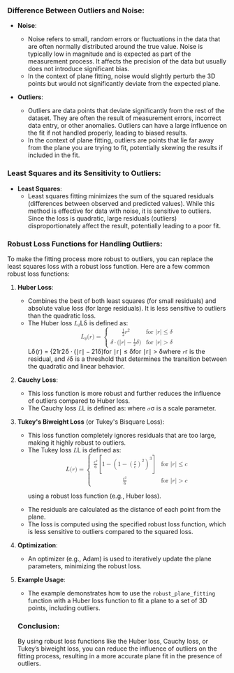 <div class="markdown prose w-full break-words dark:prose-invert dark">
<h3>Difference Between Outliers and Noise:</h3>
<ul><li><p><strong>Noise</strong>:</p><ul>
<li>Noise refers to small, random errors or fluctuations in the data that are often normally distributed around the true value. Noise is typically low in magnitude and is expected as part of the measurement process. It affects the precision of the data but usually does not introduce significant bias.</li>
<li>In the context of plane fitting, noise would slightly perturb the 3D points but would not significantly deviate from the expected plane.</li></ul></li><li><p><strong>Outliers</strong>:</p><ul>
<li>Outliers are data points that deviate significantly from the rest of the dataset. They are often the result of measurement errors, incorrect data entry, or other anomalies. Outliers can have a large influence on the fit if not handled properly, leading to biased results.</li>
<li>In the context of plane fitting, outliers are points that lie far away from the plane you are trying to fit, potentially skewing the results if included in the fit.</li></ul></li></ul>
<h3>Least Squares and its Sensitivity to Outliers:</h3>
<ul><li><strong>Least Squares</strong>:<ul>
<li>Least squares fitting minimizes the sum of the squared residuals (differences between observed and predicted values). While this method is effective for data with noise, it is sensitive to outliers. Since the loss is quadratic, large residuals (outliers) disproportionately affect the result, potentially leading to a poor fit.</li>
</ul></li></ul><h3>Robust Loss Functions for Handling Outliers:</h3>
<p>To make the fitting process more robust to outliers, you can replace the least squares loss with a robust loss function. Here are a few common robust loss functions:</p><ol><li><p><strong>Huber Loss</strong>:</p><ul>
<li>Combines the best of both least squares (for small residuals) and absolute value loss (for large residuals). It is less sensitive to outliers than the quadratic loss.</li><li>The Huber loss <span class="katex"><span class="katex-mathml"><math xmlns="http://www.w3.org/1998/Math/MathML"><semantics><mrow><msub><mi>L</mi><mi>δ</mi></msub></mrow><annotation encoding="application/x-tex">L_\delta</annotation></semantics></math></span><span class="katex-html" aria-hidden="true"><span class="base"><span class="strut" style="height: 0.8333em; vertical-align: -0.15em;"></span><span class="mord"><span class="mord mathnormal">L</span><span class="msupsub"><span class="vlist-t vlist-t2"><span class="vlist-r"><span class="vlist" style="height: 0.3361em;"><span style="top: -2.55em; margin-left: 0em; margin-right: 0.05em;"><span class="pstrut" style="height: 2.7em;"></span><span class="sizing reset-size6 size3 mtight"><span class="mord mathnormal mtight" style="margin-right: 0.03785em;">δ</span></span></span></span><span class="vlist-s">​</span></span><span class="vlist-r"><span class="vlist" style="height: 0.15em;"><span></span></span></span></span></span></span></span></span></span> is defined as:
<span class="katex-display" style=""><span class="katex"><span class="katex-mathml"><math xmlns="http://www.w3.org/1998/Math/MathML" display="block"><semantics><mrow><msub><mi>L</mi><mi>δ</mi></msub><mo stretchy="false">(</mo><mi>r</mi><mo stretchy="false">)</mo><mo>=</mo><mrow><mo fence="true">{</mo><mtable rowspacing="0.36em" columnalign="left left" columnspacing="1em"><mtr><mtd><mstyle scriptlevel="0" displaystyle="false"><mrow><mfrac><mn>1</mn><mn>2</mn></mfrac><msup><mi>r</mi><mn>2</mn></msup></mrow></mstyle></mtd><mtd><mstyle scriptlevel="0" displaystyle="false"><mrow><mtext>for&nbsp;</mtext><mi mathvariant="normal">∣</mi><mi>r</mi><mi mathvariant="normal">∣</mi><mo>≤</mo><mi>δ</mi></mrow></mstyle></mtd></mtr><mtr><mtd><mstyle scriptlevel="0" displaystyle="false"><mrow><mi>δ</mi><mo>⋅</mo><mo stretchy="false">(</mo><mi mathvariant="normal">∣</mi><mi>r</mi><mi mathvariant="normal">∣</mi><mo>−</mo><mfrac><mn>1</mn><mn>2</mn></mfrac><mi>δ</mi><mo stretchy="false">)</mo></mrow></mstyle></mtd><mtd><mstyle scriptlevel="0" displaystyle="false"><mrow><mtext>for&nbsp;</mtext><mi mathvariant="normal">∣</mi><mi>r</mi><mi mathvariant="normal">∣</mi><mo>&gt;</mo><mi>δ</mi></mrow></mstyle></mtd></mtr></mtable></mrow></mrow><annotation encoding="application/x-tex">L_\delta(r) = \begin{cases}
\frac{1}{2} r^2 &amp; \text{for } |r| \leq \delta \\
\delta \cdot (|r| - \frac{1}{2} \delta) &amp; \text{for } |r| &gt; \delta
\end{cases}</annotation></semantics></math></span><span class="katex-html" aria-hidden="true"><span class="base"><span class="strut" style="height: 1em; vertical-align: -0.25em;"></span><span class="mord"><span class="mord mathnormal">L</span><span class="msupsub"><span class="vlist-t vlist-t2"><span class="vlist-r"><span class="vlist" style="height: 0.3361em;"><span style="top: -2.55em; margin-left: 0em; margin-right: 0.05em;"><span class="pstrut" style="height: 2.7em;"></span><span class="sizing reset-size6 size3 mtight"><span class="mord mathnormal mtight" style="margin-right: 0.03785em;">δ</span></span></span></span><span class="vlist-s">​</span></span><span class="vlist-r"><span class="vlist" style="height: 0.15em;"><span></span></span></span></span></span></span><span class="mopen">(</span><span class="mord mathnormal" style="margin-right: 0.02778em;">r</span><span class="mclose">)</span><span class="mspace" style="margin-right: 0.2778em;"></span><span class="mrel">=</span><span class="mspace" style="margin-right: 0.2778em;"></span></span><span class="base"><span class="strut" style="height: 3em; vertical-align: -1.25em;"></span><span class="minner"><span class="mopen delimcenter" style="top: 0em;"><span class="delimsizing size4">{</span></span><span class="mord"><span class="mtable"><span class="col-align-l"><span class="vlist-t vlist-t2"><span class="vlist-r"><span class="vlist" style="height: 1.69em;"><span style="top: -3.69em;"><span class="pstrut" style="height: 3.008em;"></span><span class="mord"><span class="mord"><span class="mopen nulldelimiter"></span><span class="mfrac"><span class="vlist-t vlist-t2"><span class="vlist-r"><span class="vlist" style="height: 0.8451em;"><span style="top: -2.655em;"><span class="pstrut" style="height: 3em;"></span><span class="sizing reset-size6 size3 mtight"><span class="mord mtight"><span class="mord mtight">2</span></span></span></span><span style="top: -3.23em;"><span class="pstrut" style="height: 3em;"></span><span class="frac-line" style="border-bottom-width: 0.04em;"></span></span><span style="top: -3.394em;"><span class="pstrut" style="height: 3em;"></span><span class="sizing reset-size6 size3 mtight"><span class="mord mtight"><span class="mord mtight">1</span></span></span></span></span><span class="vlist-s">​</span></span><span class="vlist-r"><span class="vlist" style="height: 0.345em;"><span></span></span></span></span></span><span class="mclose nulldelimiter"></span></span><span class="mord"><span class="mord mathnormal" style="margin-right: 0.02778em;">r</span><span class="msupsub"><span class="vlist-t"><span class="vlist-r"><span class="vlist" style="height: 0.8141em;"><span style="top: -3.063em; margin-right: 0.05em;"><span class="pstrut" style="height: 2.7em;"></span><span class="sizing reset-size6 size3 mtight"><span class="mord mtight">2</span></span></span></span></span></span></span></span></span></span><span style="top: -2.25em;"><span class="pstrut" style="height: 3.008em;"></span><span class="mord"><span class="mord mathnormal" style="margin-right: 0.03785em;">δ</span><span class="mspace" style="margin-right: 0.2222em;"></span><span class="mbin">⋅</span><span class="mspace" style="margin-right: 0.2222em;"></span><span class="mopen">(</span><span class="mord">∣</span><span class="mord mathnormal" style="margin-right: 0.02778em;">r</span><span class="mord">∣</span><span class="mspace" style="margin-right: 0.2222em;"></span><span class="mbin">−</span><span class="mspace" style="margin-right: 0.2222em;"></span><span class="mord"><span class="mopen nulldelimiter"></span><span class="mfrac"><span class="vlist-t vlist-t2"><span class="vlist-r"><span class="vlist" style="height: 0.8451em;"><span style="top: -2.655em;"><span class="pstrut" style="height: 3em;"></span><span class="sizing reset-size6 size3 mtight"><span class="mord mtight"><span class="mord mtight">2</span></span></span></span><span style="top: -3.23em;"><span class="pstrut" style="height: 3em;"></span><span class="frac-line" style="border-bottom-width: 0.04em;"></span></span><span style="top: -3.394em;"><span class="pstrut" style="height: 3em;"></span><span class="sizing reset-size6 size3 mtight"><span class="mord mtight"><span class="mord mtight">1</span></span></span></span></span><span class="vlist-s">​</span></span><span class="vlist-r"><span class="vlist" style="height: 0.345em;"><span></span></span></span></span></span><span class="mclose nulldelimiter"></span></span><span class="mord mathnormal" style="margin-right: 0.03785em;">δ</span><span class="mclose">)</span></span></span></span><span class="vlist-s">​</span></span><span class="vlist-r"><span class="vlist" style="height: 1.19em;"><span></span></span></span></span></span><span class="arraycolsep" style="width: 1em;"></span><span class="col-align-l"><span class="vlist-t vlist-t2"><span class="vlist-r"><span class="vlist" style="height: 1.69em;"><span style="top: -3.69em;"><span class="pstrut" style="height: 3.008em;"></span><span class="mord"><span class="mord text"><span class="mord">for&nbsp;</span></span><span class="mord">∣</span><span class="mord mathnormal" style="margin-right: 0.02778em;">r</span><span class="mord">∣</span><span class="mspace" style="margin-right: 0.2778em;"></span><span class="mrel">≤</span><span class="mspace" style="margin-right: 0.2778em;"></span><span class="mord mathnormal" style="margin-right: 0.03785em;">δ</span></span></span><span style="top: -2.25em;"><span class="pstrut" style="height: 3.008em;"></span><span class="mord"><span class="mord text"><span class="mord">for&nbsp;</span></span><span class="mord">∣</span><span class="mord mathnormal" style="margin-right: 0.02778em;">r</span><span class="mord">∣</span><span class="mspace" style="margin-right: 0.2778em;"></span><span class="mrel">&gt;</span><span class="mspace" style="margin-right: 0.2778em;"></span><span class="mord mathnormal" style="margin-right: 0.03785em;">δ</span></span></span></span><span class="vlist-s">​</span></span><span class="vlist-r"><span class="vlist" style="height: 1.19em;"><span></span></span></span></span></span></span></span><span class="mclose nulldelimiter"></span></span></span></span></span></span>
where <span class="katex"><span class="katex-mathml"><math xmlns="http://www.w3.org/1998/Math/MathML"><semantics><mrow><mi>r</mi></mrow><annotation encoding="application/x-tex">r</annotation></semantics></math></span><span class="katex-html" aria-hidden="true"><span class="base"><span class="strut" style="height: 0.4306em;"></span><span class="mord mathnormal" style="margin-right: 0.02778em;">r</span></span></span></span> is the residual, and <span class="katex"><span class="katex-mathml"><math xmlns="http://www.w3.org/1998/Math/MathML"><semantics><mrow><mi>δ</mi></mrow><annotation encoding="application/x-tex">\delta</annotation></semantics></math></span><span class="katex-html" aria-hidden="true"><span class="base"><span class="strut" style="height: 0.6944em;"></span><span class="mord mathnormal" style="margin-right: 0.03785em;">δ</span></span></span></span> is a threshold that determines the transition between the quadratic and linear behavior.</li></ul></li><li><p><strong>Cauchy Loss</strong>:</p><ul><li>This loss function is more robust and further reduces the influence of outliers compared to Huber loss.</li><li>The Cauchy loss <span class="katex"><span class="katex-mathml"><math xmlns="http://www.w3.org/1998/Math/MathML"><semantics><mrow><mi>L</mi></mrow><annotation encoding="application/x-tex">L</annotation></semantics></math></span><span class="katex-html" aria-hidden="true"><span class="base"><span class="strut" style="height: 0.6833em;"></span><span class="mord mathnormal">L</span></span></span></span> is defined as:
where <span class="katex"><span class="katex-mathml"><math xmlns="http://www.w3.org/1998/Math/MathML"><semantics><mrow><mi>σ</mi></mrow><annotation encoding="application/x-tex">\sigma</annotation></semantics></math></span><span class="katex-html" aria-hidden="true"><span class="base"><span class="strut" style="height: 0.4306em;"></span><span class="mord mathnormal" style="margin-right: 0.03588em;">σ</span></span></span></span> is a scale parameter.</li></ul></li><li><p><strong>Tukey's Biweight Loss</strong> (or Tukey's Bisquare Loss):</p><ul><li>This loss function completely ignores residuals that are too large, making it highly robust to outliers.</li><li>The Tukey loss <span class="katex"><span class="katex-mathml"><math xmlns="http://www.w3.org/1998/Math/MathML"><semantics><mrow><mi>L</mi></mrow><annotation encoding="application/x-tex">L</annotation></semantics></math></span><span class="katex-html" aria-hidden="true"><span class="base"><span class="strut" style="height: 0.6833em;"></span><span class="mord mathnormal">L</span></span></span></span> is defined as:
<span class="katex-display" style=""><span class="katex"><span class="katex-mathml"><math xmlns="http://www.w3.org/1998/Math/MathML" display="block"><semantics><mrow><mi>L</mi><mo stretchy="false">(</mo><mi>r</mi><mo stretchy="false">)</mo><mo>=</mo><mrow><mo fence="true">{</mo><mtable rowspacing="0.36em" columnalign="left left" columnspacing="1em"><mtr><mtd><mstyle scriptlevel="0" displaystyle="false"><mrow><mfrac><msup><mi>c</mi><mn>2</mn></msup><mn>6</mn></mfrac><mrow><mo fence="true">[</mo><mn>1</mn><mo>−</mo><msup><mrow><mo fence="true">(</mo><mn>1</mn><mo>−</mo><msup><mrow><mo fence="true">(</mo><mfrac><mi>r</mi><mi>c</mi></mfrac><mo fence="true">)</mo></mrow><mn>2</mn></msup><mo fence="true">)</mo></mrow><mn>3</mn></msup><mo fence="true">]</mo></mrow></mrow></mstyle></mtd><mtd><mstyle scriptlevel="0" displaystyle="false"><mrow><mtext>for&nbsp;</mtext><mi mathvariant="normal">∣</mi><mi>r</mi><mi mathvariant="normal">∣</mi><mo>≤</mo><mi>c</mi></mrow></mstyle></mtd></mtr><mtr><mtd><mstyle scriptlevel="0" displaystyle="false"><mfrac><msup><mi>c</mi><mn>2</mn></msup><mn>6</mn></mfrac></mstyle></mtd><mtd><mstyle scriptlevel="0" displaystyle="false"><mrow><mtext>for&nbsp;</mtext><mi mathvariant="normal">∣</mi><mi>r</mi><mi mathvariant="normal">∣</mi><mo>&gt;</mo><mi>c</mi></mrow></mstyle></mtd></mtr></mtable></mrow></mrow><annotation encoding="application/x-tex">L(r) = \begin{cases}
\frac{c^2}{6} \left[1 - \left(1 - \left(\frac{r}{c}\right)^2\right)^3\right] &amp; \text{for } |r| \leq c \\
\frac{c^2}{6} &amp; \text{for } |r| &gt; c
\end{cases}


</span></span></span> using a robust loss function (e.g., Huber loss).</li><li>The residuals are calculated as the distance of each point from the plane.</li><li>The loss is computed using the specified robust loss function, which is less sensitive to outliers compared to the squared loss.</li></ul></li><li><p><strong>Optimization</strong>:</p><ul><li>An optimizer (e.g., Adam) is used to iteratively update the plane parameters, minimizing the robust loss.</li></ul></li><li><p><strong>Example Usage</strong>:</p><ul><li>The example demonstrates how to use the <code>robust_plane_fitting</code> function with a Huber loss function to fit a plane to a set of 3D points, including outliers.</li></ul></li></ul><h3>Conclusion:</h3><p>By using robust loss functions like the Huber loss, Cauchy loss, or Tukey’s biweight loss, you can reduce the influence of outliers on the fitting process, resulting in a more accurate plane fit in the presence of outliers.</p></div>